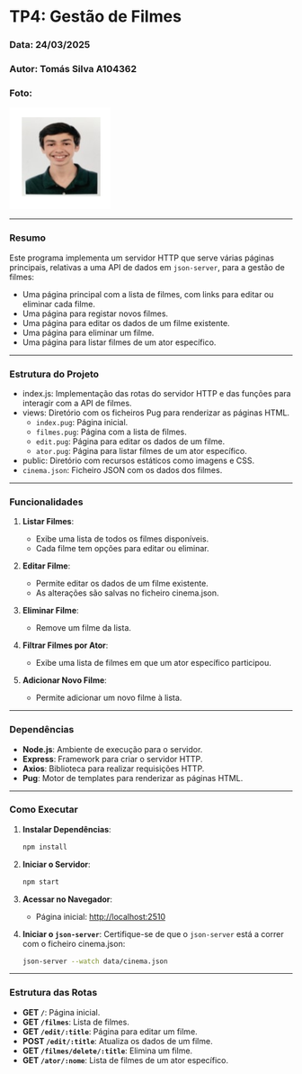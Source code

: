 # TP4: Gestão de Filmes

### Data: 24/03/2025
### Autor: Tomás Silva A104362
### Foto:
![Photo](../Photo.png)

---

### Resumo
Este programa implementa um servidor HTTP que serve várias páginas principais, relativas a uma API de dados em `json-server`, para a gestão de filmes:

- Uma página principal com a lista de filmes, com links para editar ou eliminar cada filme.
- Uma página para registar novos filmes.
- Uma página para editar os dados de um filme existente.
- Uma página para eliminar um filme.
- Uma página para listar filmes de um ator específico.

---

### Estrutura do Projeto

- index.js: Implementação das rotas do servidor HTTP e das funções para interagir com a API de filmes.
- views: Diretório com os ficheiros Pug para renderizar as páginas HTML.
  - `index.pug`: Página inicial.
  - `filmes.pug`: Página com a lista de filmes.
  - `edit.pug`: Página para editar os dados de um filme.
  - `ator.pug`: Página para listar filmes de um ator específico.
- public: Diretório com recursos estáticos como imagens e CSS.
- `cinema.json`: Ficheiro JSON com os dados dos filmes.

---

### Funcionalidades

1. **Listar Filmes**:
   - Exibe uma lista de todos os filmes disponíveis.
   - Cada filme tem opções para editar ou eliminar.

2. **Editar Filme**:
   - Permite editar os dados de um filme existente.
   - As alterações são salvas no ficheiro cinema.json.

3. **Eliminar Filme**:
   - Remove um filme da lista.

4. **Filtrar Filmes por Ator**:
   - Exibe uma lista de filmes em que um ator específico participou.

5. **Adicionar Novo Filme**:
   - Permite adicionar um novo filme à lista.

---

### Dependências

- **Node.js**: Ambiente de execução para o servidor.
- **Express**: Framework para criar o servidor HTTP.
- **Axios**: Biblioteca para realizar requisições HTTP.
- **Pug**: Motor de templates para renderizar as páginas HTML.

---

### Como Executar

1. **Instalar Dependências**:
   ```bash
   npm install
   ```

2. **Iniciar o Servidor**:
   ```bash
   npm start
   ```

3. **Acessar no Navegador**:
   - Página inicial: [http://localhost:2510](http://localhost:2510)

4. **Iniciar o `json-server`**:
   Certifique-se de que o `json-server` está a correr com o ficheiro cinema.json:
   ```bash
   json-server --watch data/cinema.json
   ```

---

### Estrutura das Rotas

- **GET `/`**: Página inicial.
- **GET `/filmes`**: Lista de filmes.
- **GET `/edit/:title`**: Página para editar um filme.
- **POST `/edit/:title`**: Atualiza os dados de um filme.
- **GET `/filmes/delete/:title`**: Elimina um filme.
- **GET `/ator/:nome`**: Lista de filmes de um ator específico.
